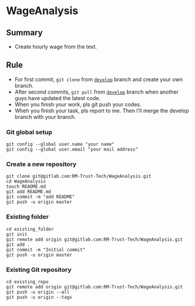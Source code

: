 # WageAnalysis

## Summary

* Create hourly wage from the text.

## Rule

* For first commit, ` git clone ` from [` develop `](https://gitlab.com/RM-Trust-Tech/WageAnalysis/tree/develop) branch and create your own branch.
* After second commits, ` git pull ` from [` develop `](https://gitlab.com/RM-Trust-Tech/WageAnalysis/tree/develop) branch when another guys have updated the latest code.
* When you finish your work, pls git push your codes.
* Wheh you finish your task, pls report to me. Then I'll merge the develop branch with your branch.

### Git global setup

```
git config --global user.name "your name"
git config --global user.email "your mail address"
```

### Create a new repository

```
git clone git@gitlab.com:RM-Trust-Tech/WageAnalysis.git
cd WageAnalysis
touch README.md
git add README.md
git commit -m "add README"
git push -u origin master
```

### Existing folder

```
cd existing_folder
git init
git remote add origin git@gitlab.com:RM-Trust-Tech/WageAnalysis.git
git add .
git commit -m "Initial commit"
git push -u origin master
```

### Existing Git repository

```
cd existing_repo
git remote add origin git@gitlab.com:RM-Trust-Tech/WageAnalysis.git
git push -u origin --all
git push -u origin --tags
```
